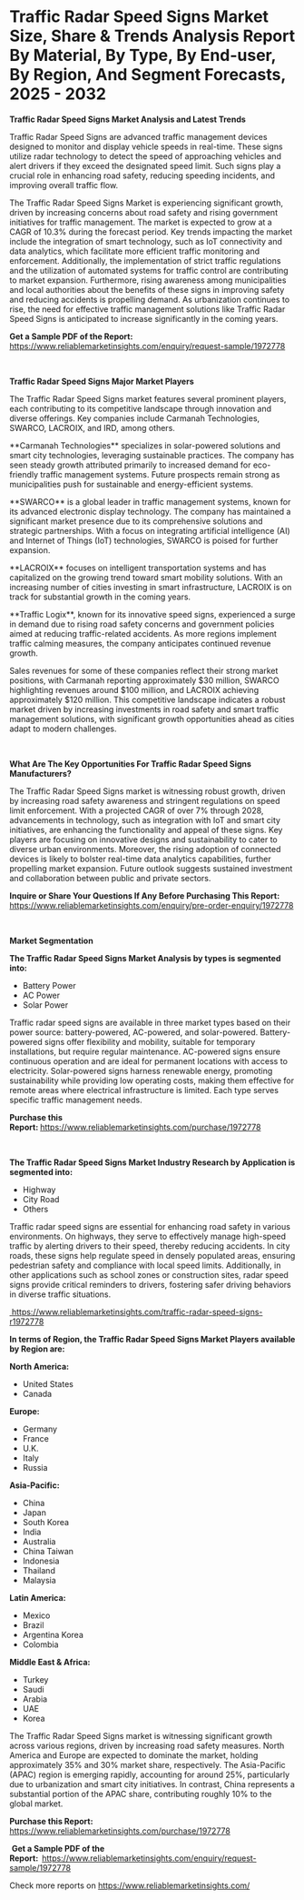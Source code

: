 <p><h1>Traffic Radar Speed Signs Market Size, Share & Trends Analysis Report By Material, By Type, By End-user, By Region, And Segment Forecasts, 2025 - 2032</h1></p><p><strong>Traffic Radar Speed Signs Market Analysis and Latest Trends</strong></p>
<p><p>Traffic Radar Speed Signs are advanced traffic management devices designed to monitor and display vehicle speeds in real-time. These signs utilize radar technology to detect the speed of approaching vehicles and alert drivers if they exceed the designated speed limit. Such signs play a crucial role in enhancing road safety, reducing speeding incidents, and improving overall traffic flow.</p><p>The Traffic Radar Speed Signs Market is experiencing significant growth, driven by increasing concerns about road safety and rising government initiatives for traffic management. The market is expected to grow at a CAGR of 10.3% during the forecast period. Key trends impacting the market include the integration of smart technology, such as IoT connectivity and data analytics, which facilitate more efficient traffic monitoring and enforcement. Additionally, the implementation of strict traffic regulations and the utilization of automated systems for traffic control are contributing to market expansion. Furthermore, rising awareness among municipalities and local authorities about the benefits of these signs in improving safety and reducing accidents is propelling demand. As urbanization continues to rise, the need for effective traffic management solutions like Traffic Radar Speed Signs is anticipated to increase significantly in the coming years.</p></p>
<p><strong>Get a Sample PDF of the Report:&nbsp;</strong> <a href="https://www.reliablemarketinsights.com/enquiry/request-sample/1972778?utm_campaign=2984&utm_medium=2&utm_source=Github&utm_content=ia&utm_term=30032025&utm_id=traffic-radar-speed-signs">https://www.reliablemarketinsights.com/enquiry/request-sample/1972778</a></p>
<p>&nbsp;</p>
<p><strong>Traffic Radar Speed Signs Major Market Players</strong></p>
<p><p>The Traffic Radar Speed Signs market features several prominent players, each contributing to its competitive landscape through innovation and diverse offerings. Key companies include Carmanah Technologies, SWARCO, LACROIX, and IRD, among others.</p><p>**Carmanah Technologies** specializes in solar-powered solutions and smart city technologies, leveraging sustainable practices. The company has seen steady growth attributed primarily to increased demand for eco-friendly traffic management systems. Future prospects remain strong as municipalities push for sustainable and energy-efficient systems.</p><p>**SWARCO** is a global leader in traffic management systems, known for its advanced electronic display technology. The company has maintained a significant market presence due to its comprehensive solutions and strategic partnerships. With a focus on integrating artificial intelligence (AI) and Internet of Things (IoT) technologies, SWARCO is poised for further expansion.</p><p>**LACROIX** focuses on intelligent transportation systems and has capitalized on the growing trend toward smart mobility solutions. With an increasing number of cities investing in smart infrastructure, LACROIX is on track for substantial growth in the coming years.</p><p>**Traffic Logix**, known for its innovative speed signs, experienced a surge in demand due to rising road safety concerns and government policies aimed at reducing traffic-related accidents. As more regions implement traffic calming measures, the company anticipates continued revenue growth.</p><p>Sales revenues for some of these companies reflect their strong market positions, with Carmanah reporting approximately $30 million, SWARCO highlighting revenues around $100 million, and LACROIX achieving approximately $120 million. This competitive landscape indicates a robust market driven by increasing investments in road safety and smart traffic management solutions, with significant growth opportunities ahead as cities adapt to modern challenges.</p></p>
<p>&nbsp;</p>
<p><strong>What Are The Key Opportunities For Traffic Radar Speed Signs Manufacturers?</strong></p>
<p><p>The Traffic Radar Speed Signs market is witnessing robust growth, driven by increasing road safety awareness and stringent regulations on speed limit enforcement. With a projected CAGR of over 7% through 2028, advancements in technology, such as integration with IoT and smart city initiatives, are enhancing the functionality and appeal of these signs. Key players are focusing on innovative designs and sustainability to cater to diverse urban environments. Moreover, the rising adoption of connected devices is likely to bolster real-time data analytics capabilities, further propelling market expansion. Future outlook suggests sustained investment and collaboration between public and private sectors.</p></p>
<p><strong>Inquire or Share Your Questions If Any Before Purchasing This Report:</strong> <a href="https://www.reliablemarketinsights.com/enquiry/pre-order-enquiry/1972778?utm_campaign=2984&utm_medium=2&utm_source=Github&utm_content=ia&utm_term=30032025&utm_id=traffic-radar-speed-signs">https://www.reliablemarketinsights.com/enquiry/pre-order-enquiry/1972778</a></p>
<p>&nbsp;</p>
<p><strong>Market Segmentation</strong></p>
<p><strong>The Traffic Radar Speed Signs Market Analysis by types is segmented into:</strong></p>
<p><ul><li>Battery Power</li><li>AC Power</li><li>Solar Power</li></ul></p>
<p><p>Traffic radar speed signs are available in three market types based on their power source: battery-powered, AC-powered, and solar-powered. Battery-powered signs offer flexibility and mobility, suitable for temporary installations, but require regular maintenance. AC-powered signs ensure continuous operation and are ideal for permanent locations with access to electricity. Solar-powered signs harness renewable energy, promoting sustainability while providing low operating costs, making them effective for remote areas where electrical infrastructure is limited. Each type serves specific traffic management needs.</p></p>
<p><strong>Purchase this Report:&nbsp;</strong><a href="https://www.reliablemarketinsights.com/purchase/1972778?utm_campaign=2984&utm_medium=2&utm_source=Github&utm_content=ia&utm_term=30032025&utm_id=traffic-radar-speed-signs">https://www.reliablemarketinsights.com/purchase/1972778</a></p>
<p>&nbsp;</p>
<p><strong>The Traffic Radar Speed Signs Market Industry Research by Application is segmented into:</strong></p>
<p><ul><li>Highway</li><li>City Road</li><li>Others</li></ul></p>
<p><p>Traffic radar speed signs are essential for enhancing road safety in various environments. On highways, they serve to effectively manage high-speed traffic by alerting drivers to their speed, thereby reducing accidents. In city roads, these signs help regulate speed in densely populated areas, ensuring pedestrian safety and compliance with local speed limits. Additionally, in other applications such as school zones or construction sites, radar speed signs provide critical reminders to drivers, fostering safer driving behaviors in diverse traffic situations.</p></p>
<p><a href="https://www.reliablemarketinsights.com/traffic-radar-speed-signs-r1972778?utm_campaign=2984&utm_medium=2&utm_source=Github&utm_content=ia&utm_term=30032025&utm_id=traffic-radar-speed-signs">&nbsp;https://www.reliablemarketinsights.com/traffic-radar-speed-signs-r1972778</a></p>
<p><strong>In terms of Region, the Traffic Radar Speed Signs Market Players available by Region are:</strong></p>
<p>
    <p> <strong> North America: </strong>
        <ul>
            <li>United States</li>
            <li>Canada</li>
        </ul>
        </p> 
    <p> <strong> Europe: </strong>
        <ul>
            <li>Germany</li>
            <li>France</li>
            <li>U.K.</li>
            <li>Italy</li>
            <li>Russia</li>
        </ul>
        </p> 
    <p> <strong> Asia-Pacific: </strong>
        <ul>
            <li>China</li>
            <li>Japan</li>
            <li>South Korea</li>
            <li>India</li>
            <li>Australia</li>
            <li>China Taiwan</li>
            <li>Indonesia</li>
            <li>Thailand</li>
            <li>Malaysia</li>
        </ul>
        </p> 
    <p> <strong> Latin America: </strong>
        <ul>
            <li>Mexico</li>
            <li>Brazil</li>
            <li>Argentina Korea</li>
            <li>Colombia</li>
        </ul>
        </p> 
    <p> <strong> Middle East & Africa: </strong>
        <ul>
            <li>Turkey</li>
            <li>Saudi</li>
            <li>Arabia</li>
            <li>UAE</li>
            <li>Korea</li>
        </ul>
    </p>
    </p>
<p><p>The Traffic Radar Speed Signs market is witnessing significant growth across various regions, driven by increasing road safety measures. North America and Europe are expected to dominate the market, holding approximately 35% and 30% market share, respectively. The Asia-Pacific (APAC) region is emerging rapidly, accounting for around 25%, particularly due to urbanization and smart city initiatives. In contrast, China represents a substantial portion of the APAC share, contributing roughly 10% to the global market.</p></p>
<p><strong>Purchase this Report: </strong><a href="https://www.reliablemarketinsights.com/purchase/1972778?utm_campaign=2984&utm_medium=2&utm_source=Github&utm_content=ia&utm_term=30032025&utm_id=traffic-radar-speed-signs">https://www.reliablemarketinsights.com/purchase/1972778</a></p>
<p>&nbsp;<strong>Get a Sample PDF of the Report:&nbsp;&nbsp;</strong><a href="https://www.reliablemarketinsights.com/enquiry/request-sample/1972778?utm_campaign=2984&utm_medium=2&utm_source=Github&utm_content=ia&utm_term=30032025&utm_id=traffic-radar-speed-signs">https://www.reliablemarketinsights.com/enquiry/request-sample/1972778</a></p>
<p><strong></strong></p>
<p>Check more reports on <a href="https://www.reliablemarketinsights.com/?utm_campaign=2984&utm_medium=2&utm_source=Github&utm_content=ia&utm_term=30032025&utm_id=traffic-radar-speed-signs">https://www.reliablemarketinsights.com/</a></p>